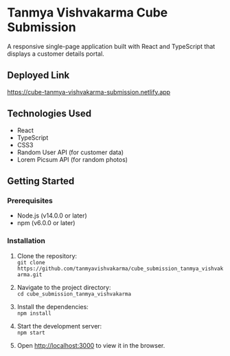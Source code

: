 # Tanmya Vishvakarma Cube Submission

A responsive single-page application built with React and TypeScript that displays a customer details portal.

## Deployed Link
https://cube-tanmya-vishvakarma-submission.netlify.app

## Technologies Used

- React
- TypeScript
- CSS3
- Random User API (for customer data)
- Lorem Picsum API (for random photos)

## Getting Started

### Prerequisites

- Node.js (v14.0.0 or later)
- npm (v6.0.0 or later)

### Installation

1. Clone the repository:\
```git clone https://github.com/tanmyavishvakarma/cube_submission_tanmya_vishvakarma.git```

2. Navigate to the project directory:\
```cd cube_submission_tanmya_vishvakarma```

3. Install the dependencies:\
```npm install```

4. Start the development server:\
```npm start```

5. Open [http://localhost:3000](http://localhost:3000) to view it in the browser.
